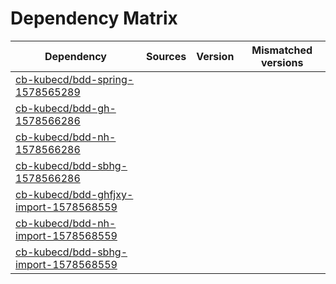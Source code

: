 # Dependency Matrix

Dependency | Sources | Version | Mismatched versions
---------- | ------- | ------- | -------------------
[cb-kubecd/bdd-spring-1578565289](https://github.com/cb-kubecd/bdd-spring-1578565289.git) |  | []() | 
[cb-kubecd/bdd-gh-1578566286](https://github.com/cb-kubecd/bdd-gh-1578566286.git) |  | []() | 
[cb-kubecd/bdd-nh-1578566286](https://github.com/cb-kubecd/bdd-nh-1578566286.git) |  | []() | 
[cb-kubecd/bdd-sbhg-1578566286](https://github.com/cb-kubecd/bdd-sbhg-1578566286.git) |  | []() | 
[cb-kubecd/bdd-ghfjxy-import-1578568559](https://github.com/cb-kubecd/bdd-ghfjxy-import-1578568559.git) |  | []() | 
[cb-kubecd/bdd-nh-import-1578568559](https://github.com/cb-kubecd/bdd-nh-import-1578568559.git) |  | []() | 
[cb-kubecd/bdd-sbhg-import-1578568559](https://github.com/cb-kubecd/bdd-sbhg-import-1578568559.git) |  | []() | 
